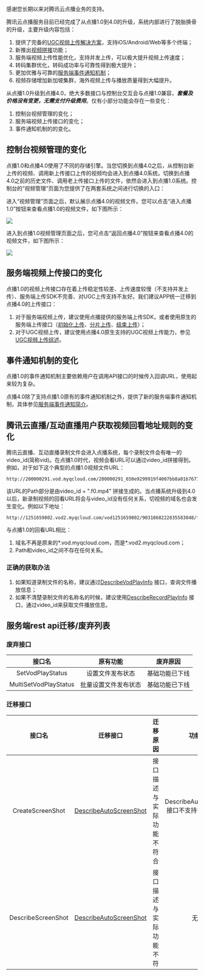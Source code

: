 感谢您长期以来对腾讯云点播业务的支持。

腾讯云点播服务目前已经完成了从点播1.0到4.0的升级，系统内部进行了脱胎换骨的升级，主要升级内容包括：

1. 提供了完备的[UGC视频上传解决方案](/document/product/266/7835)，支持iOS/Android/Web等多个终端；
1. 新推出[视频拼接](/document/product/266/7821)功能；
1. 服务端视频上传性能优化，支持并发上传，可以极大提升视频上传速度；
1. 转码集群优化，转码成功率与可靠性得到极大提升；
1. 更加优雅与可靠的[服务端事件通知机制](/document/product/266/7829)；
1. 视频存储增加新加坡集群，海外视频上传与播放质量得到大幅提升。

从点播1.0升级到点播4.0，绝大多数接口与控制台交互会与点播1.0兼容，***套餐及价格没有变更，无需支付升级费用***。仅有小部分功能会存在一些变化：

1. 控制台视频管理的变化；
1. 服务端视频上传接口的变化；
1. 事件通知机制的的变化。

## 控制台视频管理的变化

点播1.0和点播4.0使用了不同的存储引擎。当您切换到点播4.0之后，从控制台新上传的视频、调用新上传接口上传的视频均会进入到点播4.0系统。切换到点播4.0之前的历史文件、调用老上传接口上传的文件，依然会进入到点播1.0系统。控制台的“视频管理”页面为您提供了在两套系统之间进行切换的入口：

进入“视频管理”页面之后，默认展示点播4.0的视频文件。您可以点击“进入点播1.0”按钮来查看点播1.0的视频文件，如下图所示：

![](//mc.qcloudimg.com/static/img/2b4534a1e35c8a0325c04ce3542b80e8/image.png)


进入到点播1.0视频管理页面之后，您可点击“返回点播4.0”按钮来查看点播4.0的视频文件，如下图所示：

![](//mc.qcloudimg.com/static/img/a9d09b0be77e8974d0d7222fb9b3627a/image.png)

## 服务端视频上传接口的变化

点播1.0的视频上传接口存在着上传稳定性较差、上传速度较慢（不支持并发上传）、服务端上传SDK不完善、对UGC上传支持不友好。我们建议APP统一迁移到点播4.0的上传接口：

1. 对于服务端视频上传，建议使用点播提供的服务端上传SDK，或者使用原生的服务端上传接口（[初始化上传](/document/product/266/7809)、[分片上传](/document/product/266/7810)、[结束上传](/document/product/266/7811)）；
1. 对于UGC视频上传，建议使用点播4.0原生支持的UGC视频上传能力，参见[UGC视频上传综述](/document/product/266/7835)。

## 事件通知机制的变化
点播1.0的事件通知机制主要依赖用户在调用API接口的时候传入回调URL，使用起来较为复杂。

点播4.0除了支持点播1.0原有的事件通知机制之外，提供了新的服务端事件通知机制，具体参见[服务端事件通知简介](/document/product/266/7829)。

## 腾讯云直播/互动直播用户获取视频回看地址规则的变化

腾讯云直播、互动直播录制文件会进入点播系统，每个录制文件会有唯一的video_id(简称vid)。在点播1.0时代，视频会看URL可以通过video_id拼接得到。例如，对于如下这个典型的点播1.0视频文件URL：

```
http://200000291.vod.myqcloud.com/200000291_650e9299919f4007bb8a01b7671f0e20.f0.mp4
```

该URL的Path部分是由video_id + ".f0.mp4" 拼接生成的。当点播系统升级到4.0以后，新录制视频的回看URL将会与video_id没有任何关系，切视频的域名也会发生变化。例如以下地址：

```
http://1251659802.vod2.myqcloud.com/vod1251659802/9031868222835583048/f0.flv
```

与点播1.0的回看URL相比：

1. 域名不再是原来的*.vod.myqcloud.com，而是*.vod2.myqcloud.com；
2. Path和video_id之间不存在任何关系。
### 正确的获取办法

1. 如果知道录制文件的名称，建议通过[DescribeVodPlayInfo](/document/product/266/1373) 接口，查询文件播放信息；
1. 如果不清楚录制文件的名称名的时候，建议使用[DescribeRecordPlayInfo](/document/product/266/8227) 接口，通过video_id来获取文件播放信息。

## 服务端rest api迁移/废弃列表
### 废弃接口
| 接口名 | 原有功能|废弃原因 |
| :--: | :--: | :--: |
| SetVodPlayStatus | 设置文件发布状态 | 基础功能已下线 |
| MultiSetVodPlayStatus| 批量设置文件发布状态 | 基础功能已下线|
### 迁移接口
| 接口名 | 迁移接口|迁移原因 | 功能差异 |
| :--: | :--: | :--: | :--:|
| CreateScreenShot |[DescribeAutoScreenShot](/document/product/266/1410) | 接口描述与实际功能不符合 | DescribeAutoScreenShot接口不支持多fileId批量查询 |
| DescribeScreenShot |[DescribeAutoScreenShot](/document/product/266/1410) | 接口描述与实际功能不符 | 无差异 |

